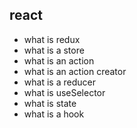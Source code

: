 ## react
- what is redux
- what is a store
- what is an action
- what is an action creator
- what is a reducer
- what is useSelector
- what is state
- what is a hook